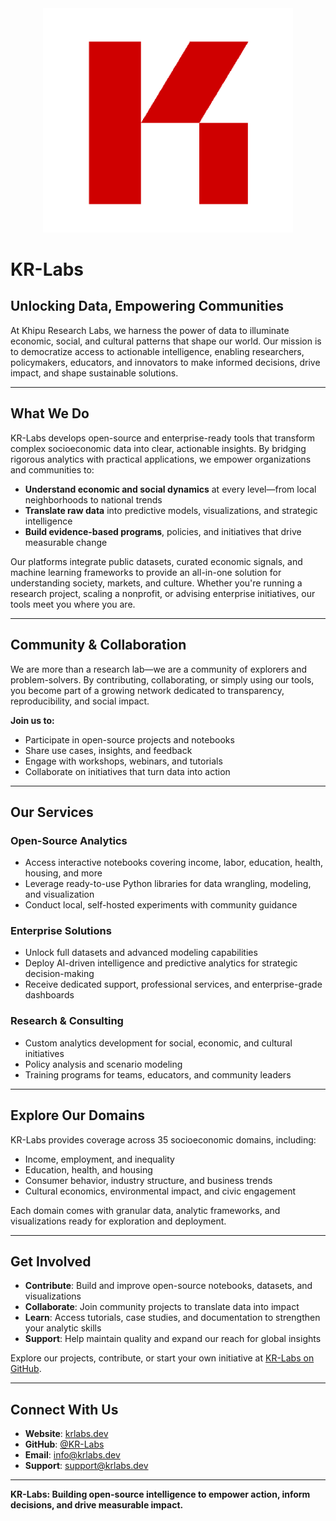<div align="center">
  <img src="https://raw.githubusercontent.com/KR-Labs/.github/main/profile/KRLabs_WebLogo.png?v=3" alt="KR-Labs Logo" width="400">
</div>

# KR-Labs

## Unlocking Data, Empowering Communities

At Khipu Research Labs, we harness the power of data to illuminate economic, social, and cultural patterns that shape our world. Our mission is to democratize access to actionable intelligence, enabling researchers, policymakers, educators, and innovators to make informed decisions, drive impact, and shape sustainable solutions.

---

## What We Do

KR-Labs develops open-source and enterprise-ready tools that transform complex socioeconomic data into clear, actionable insights. By bridging rigorous analytics with practical applications, we empower organizations and communities to:

- **Understand economic and social dynamics** at every level—from local neighborhoods to national trends
- **Translate raw data** into predictive models, visualizations, and strategic intelligence
- **Build evidence-based programs**, policies, and initiatives that drive measurable change

Our platforms integrate public datasets, curated economic signals, and machine learning frameworks to provide an all-in-one solution for understanding society, markets, and culture. Whether you're running a research project, scaling a nonprofit, or advising enterprise initiatives, our tools meet you where you are.

---

## Community & Collaboration

We are more than a research lab—we are a community of explorers and problem-solvers. By contributing, collaborating, or simply using our tools, you become part of a growing network dedicated to transparency, reproducibility, and social impact.

**Join us to:**
- Participate in open-source projects and notebooks
- Share use cases, insights, and feedback
- Engage with workshops, webinars, and tutorials
- Collaborate on initiatives that turn data into action

---

## Our Services

### Open-Source Analytics
- Access interactive notebooks covering income, labor, education, health, housing, and more
- Leverage ready-to-use Python libraries for data wrangling, modeling, and visualization
- Conduct local, self-hosted experiments with community guidance

### Enterprise Solutions
- Unlock full datasets and advanced modeling capabilities
- Deploy AI-driven intelligence and predictive analytics for strategic decision-making
- Receive dedicated support, professional services, and enterprise-grade dashboards

### Research & Consulting
- Custom analytics development for social, economic, and cultural initiatives
- Policy analysis and scenario modeling
- Training programs for teams, educators, and community leaders

---

## Explore Our Domains

KR-Labs provides coverage across 35 socioeconomic domains, including:

- Income, employment, and inequality
- Education, health, and housing
- Consumer behavior, industry structure, and business trends
- Cultural economics, environmental impact, and civic engagement

Each domain comes with granular data, analytic frameworks, and visualizations ready for exploration and deployment.

---

## Get Involved

- **Contribute**: Build and improve open-source notebooks, datasets, and visualizations
- **Collaborate**: Join community projects to translate data into impact
- **Learn**: Access tutorials, case studies, and documentation to strengthen your analytic skills
- **Support**: Help maintain quality and expand our reach for global insights

Explore our projects, contribute, or start your own initiative at [KR-Labs on GitHub](https://github.com/KR-Labs).

---

## Connect With Us

- **Website**: [krlabs.dev](https://krlabs.dev)
- **GitHub**: [@KR-Labs](https://github.com/KR-Labs)
- **Email**: info@krlabs.dev
- **Support**: support@krlabs.dev

---

**KR-Labs: Building open-source intelligence to empower action, inform decisions, and drive measurable impact.**
